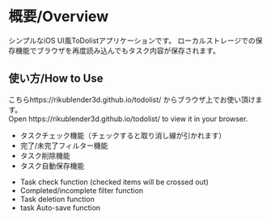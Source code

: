 <h1>概要/Overview</h1>
シンプルなiOS UI風ToDolistアプリケーションです。
ローカルストレージでの保存機能でブラウザを再度読み込んでもタスク内容が保存されます。
<h2>使い方/How to Use</h2>
こちらhttps://rikublender3d.github.io/todolist/ からブラウザ上でお使い頂けます。
<br>
Open https://rikublender3d.github.io/todolist/ to view it in your browser.
<br>
<ul>
<li>タスクチェック機能（チェックすると取り消し線が引かれます）</li>
<li>完了/未完了フィルター機能</li>
<li>タスク削除機能</li>
<li>タスク自動保存機能</li>
</ul>
<ul>
  <li>
Task check function (checked items will be crossed out)
  </li>
  <li>
Completed/incomplete filter function
  </li>
  <li>
Task deletion function
  </li>
  <li> task Auto-save function</li>
</ul>
